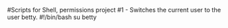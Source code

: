 #Scripts for Shell, permissions project 
#1 - Switches the current user to the user betty.
	#!/bin/bash
	su betty 
